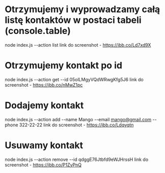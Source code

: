 # Otrzymujemy i wyprowadzamy całą listę kontaktów w postaci tabeli (console.table)
node index.js --action list
link do screenshot  -  https://ibb.co/Ld7xd9X


# Otrzymujemy kontakt po id
node index.js --action get --id 05olLMgyVQdWRwgKfg5J6
link do screenshot  -  https://ibb.co/nMwZ1pc


# Dodajemy kontakt
node index.js --action add --name Mango --email mango@gmail.com --phone 322-22-22
link do screenshot  -  https://ibb.co/Ldqyqtn


# Usuwamy kontakt
node index.js --action remove --id qdggE76Jtbfd9eWJHrssH
link do screenshot  -  https://ibb.co/P1ZyPnQ

